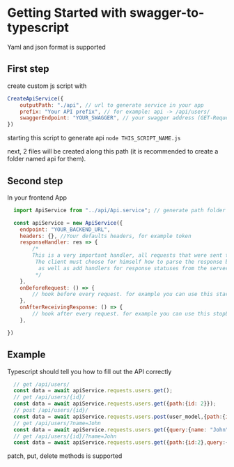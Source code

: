 # Getting Started with swagger-to-typescript

Yaml and json format is supported

## First step

create custom js script with

```js
CreateApiService({
    outputPath: "./api", // url to generate service in your app
    prefix: "Your API prefix", // for example: api -> /api/users/
    swaggerEndpoint: "YOUR_SWAGGER", // your swagger address (GET-Request)
})
```
starting this script to generate api
`node THIS_SCRIPT_NAME.js`

next, 2 files will be created along this path 
(it is recommended to create a folder named api for them).

## Second step
In your frontend App
```js
  import ApiService from "../api/Api.service"; // generate path folder === outputPath

  const apiService = new ApiService({
    endpoint: "YOUR_BACKEND_URL",
    headers: {}, //Your defaults headers, for example token
    responseHandler: res => {
        /*
        This is a very important handler, all requests that were sent through our service come here.
         The client must choose for himself how to parse the response body and whether it is necessary at all,
          as well as add handlers for response statuses from the server.
         */
    },
    onBeforeRequest: () => {
        // hook before every request. for example you can use this startLoader();
    },
    onAfterReceivingResponse: () => {
        // hook after every request. for example you can use this stopLoader();
    },

})
```

## Example
Typescript should tell you how to fill out the API correctly
```js
  // get /api/users/
  const data = await apiService.requests.users.get();
  // get /api/users/{id}/
  const data = await apiService.requests.users.get({path:{id: 2}});
  // post /api/users/{id}/
  const data = await apiService.requests.users.post(user_model,{path:{id: 2}});
  // get /api/users/?name=John
  const data = await apiService.requests.users.get({query:{name: "John"}});
  // get /api/users/{id}/?name=John
  const data = await apiService.requests.users.get({path:{id:2},query:{name: "John"}});
```
patch, put, delete methods is supported
